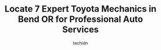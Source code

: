 ---
layout: ampstory
image: https://images.unsplash.com/photo-1503376780353-7e6692767b70?ixlib=rb-4.0.3&ixid=MnwxMjA3fDB8MHxwaG90by1wYWdlfHx8fGVufDB8fHx8&auto=format&fit=crop&w=640&h=853&q=80
author: techidn
featured: false
description: Looking for reliable and skilled Toyota Mechanic in Bend OR, USA? Your search ends here with the 7 best Toyota Mechanic in town. With their expertise and commitment to delivering exceptional
title: Locate 7 Expert Toyota Mechanics in Bend OR for Professional Auto Services
cover:
   title: Locate 7 Expert Toyota Mechanics in Bend OR for Professional Auto Services
   subtitle: Rickpate
   background: https://images.unsplash.com/photo-1503376780353-7e6692767b70?ixlib=rb-4.0.3&ixid=MnwxMjA3fDB8MHxwaG90by1wYWdlfHx8fGVufDB8fHx8&auto=format&fit=crop&w=640&h=853&q=80

pages: 
 - layout: thirds
   top: <h1>#1 Import Performance Auto Repair</h1>
   bottom: "<p>I have had a great experience with Import Performance! Found them a few months back and now cant imagine taking our familys cars anywhere else. The squad at Import, led</p>"
   background: https://www.knot35.com/toplist/wp-content/uploads/2023/06/best-toyota-mechanic-1-in-bend-or-1685841319.jpeg
   backgroundblur: true
 - layout: thirds
   top: <h1>#2 Specialty Automotive Service & Repair</h1>
   bottom: "<p>1133 SE 9th St, Bend, OR 97702, United States</p>"
   background: https://www.knot35.com/toplist/wp-content/uploads/2023/06/best-toyota-mechanic-2-in-bend-or-1685841319.jpeg
   cta:
      link: https://www.knot35.com/toplist/locate-7-expert-toyota-mechanics-in-bend-or-for-professional-auto-services/
      text: Locate 7 Expert Toyota Mechanics in Bend OR for Professional Auto Services
 - layout: thirds
   top: <h1>#3 Thompsons Import Specialties</h1>
   bottom: "<p>20417 Cady Way # C, Bend, OR 97701, United States</p>"
   background: https://www.knot35.com/toplist/wp-content/uploads/2023/06/best-toyota-mechanic-3-in-bend-or-1685841320.jpeg
   cta:
      link: https://www.knot35.com/toplist/locate-7-expert-toyota-mechanics-in-bend-or-for-professional-auto-services/
      text: Locate 7 Expert Toyota Mechanics in Bend OR for Professional Auto Services
 - layout: thirds
   top: <h1>#4 Aarons Automotive Repair</h1>
   bottom: "<p>62860 Boyd Acres Rd, Bend, OR 97701, United States</p>"
   background: https://plus.unsplash.com/premium_photo-1664640458616-3c74f8cb4589?ixlib=rb-4.0.3&ixid=MnwxMjA3fDB8MHxwaG90by1wYWdlfHx8fGVufDB8fHx8&auto=format&fit=crop&w=640&h=853&q=80
   cta:
      link: https://www.knot35.com/toplist/locate-7-expert-toyota-mechanics-in-bend-or-for-professional-auto-services/
      text: Locate 7 Expert Toyota Mechanics in Bend OR for Professional Auto Services
 - layout: thirds
   top: <h1>#5 Bend Auto Care</h1>
   bottom: "<p>20449 Cady Way, Bend, OR 97701, United States</p>"
   background: https://images.unsplash.com/photo-1602536052359-ef94c21c5948?ixlib=rb-4.0.3&ixid=MnwxMjA3fDB8MHxwaG90by1wYWdlfHx8fGVufDB8fHx8&auto=format&fit=crop&w=640&h=853&q=80
   cta:
      link: https://www.knot35.com/toplist/locate-7-expert-toyota-mechanics-in-bend-or-for-professional-auto-services/
      text: Locate 7 Expert Toyota Mechanics in Bend OR for Professional Auto Services
 - layout: thirds
   top: <h1>#6 First Rate Automotive</h1>
   bottom: "<p>1345 NE 2nd St, Bend, OR 97701, United States</p>"
   background: https://images.unsplash.com/photo-1574169208507-84376144848b?ixlib=rb-4.0.3&ixid=MnwxMjA3fDB8MHxwaG90by1wYWdlfHx8fGVufDB8fHx8&auto=format&fit=crop&w=640&h=853&q=80
   cta:
      link: https://www.knot35.com/toplist/locate-7-expert-toyota-mechanics-in-bend-or-for-professional-auto-services/
      text: Locate 7 Expert Toyota Mechanics in Bend OR for Professional Auto Services
 - layout: thirds
   top: <h1>#7 Kendall Toyota of Bend Service and Parts</h1>
   bottom: "<p>61430 S Hwy 97, Bend, OR 97702, United States</p>"
   background: https://images.unsplash.com/photo-1552083974-186346191183?ixlib=rb-4.0.3&ixid=MnwxMjA3fDB8MHxwaG90by1wYWdlfHx8fGVufDB8fHx8&auto=format&fit=crop&w=640&h=853&q=80
   cta:
      link: https://www.knot35.com/toplist/locate-7-expert-toyota-mechanics-in-bend-or-for-professional-auto-services/
      text: Locate 7 Expert Toyota Mechanics in Bend OR for Professional Auto Services
 - layout: thirds
   middle: Continue reading...
   background: https://images.unsplash.com/photo-1608501821300-4f99e58bba77?ixlib=rb-4.0.3&ixid=MnwxMjA3fDB8MHxwaG90by1wYWdlfHx8fGVufDB8fHx8&auto=format&fit=crop&w=640&h=853&q=80
   cta:
      link: https://www.knot35.com/toplist/locate-7-expert-toyota-mechanics-in-bend-or-for-professional-auto-services/
      text: Locate 7 Expert Toyota Mechanics in Bend OR for Professional Auto Services
      
---